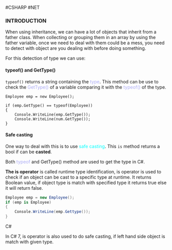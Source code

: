 #CSHARP #NET 

### INTRODUCTION 

When using inheritance, we can have a lot of objects that inherit from a father class. 
When collecting or grouping them in an array by using the father variable, once we need to deal with them could be a mess, you need to detect with object are you dealing with before doing something. 

For this detection of type we can use: 

#### typeof() and GetType()

`typeof()` returns a string containing the <span style="color:#ababf5;">type</span>. 
This method can be use to check the <span style="color:#ababf5;">GetType()</span> of a variable comparing it with the <span style="color:#ababf5;">typeof()</span> of the type. 
```CSHARP 
Employee emp = new Employee(); 

if (emp.GetType() == typeof(Employee)) 
{ 
	Console.WriteLine(emp.GetType()); 
	Console.WriteLine(num.GetType()); 
}
```

#### Safe casting 

One way to deal with this is to use <span style="color: cyan; ">safe casting</span>. This `is` method returns a bool if can be **casted**. 

Both <span style="color:#ABABF5;">typeof</span> and GetType() method are used to get the type in C#.

**The is operator** is called runtime type identification, is operator is used to check if an object can be cast to a specific type at runtime. It returns Boolean value, if object type is match with specified type it returns true else it will return false.

```csharp
Employee emp = new Employee();
if (emp is Employee)
{
    Console.WriteLine(emp.Gettype());
}
```

C#

In C# 7, is operator is also used to do safe casting, if left hand side object is match with given type.